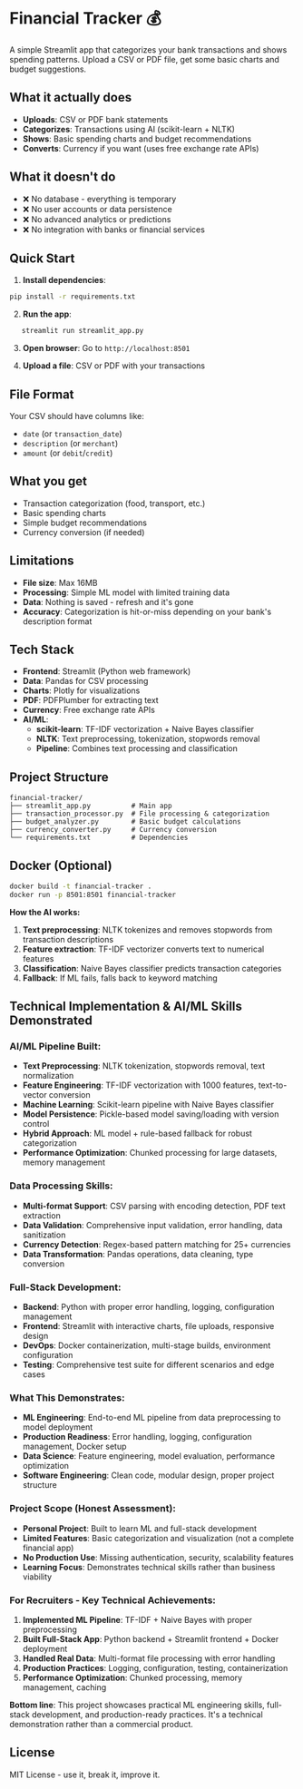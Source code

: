# Financial Tracker 💰

A simple Streamlit app that categorizes your bank transactions and shows spending patterns. Upload a CSV or PDF file, get some basic charts and budget suggestions.

## What it actually does

- **Uploads**: CSV or PDF bank statements
- **Categorizes**: Transactions using AI (scikit-learn + NLTK)
- **Shows**: Basic spending charts and budget recommendations
- **Converts**: Currency if you want (uses free exchange rate APIs)

## What it doesn't do

- ❌ No database - everything is temporary
- ❌ No user accounts or data persistence
- ❌ No advanced analytics or predictions
- ❌ No integration with banks or financial services

## Quick Start

1. **Install dependencies**:
```bash
pip install -r requirements.txt
```

2. **Run the app**:
```bash
   streamlit run streamlit_app.py
   ```

3. **Open browser**: Go to `http://localhost:8501`

4. **Upload a file**: CSV or PDF with your transactions

## File Format

Your CSV should have columns like:
- `date` (or `transaction_date`)
- `description` (or `merchant`)
- `amount` (or `debit`/`credit`)

## What you get

- Transaction categorization (food, transport, etc.)
- Basic spending charts
- Simple budget recommendations
- Currency conversion (if needed)

## Limitations

- **File size**: Max 16MB
- **Processing**: Simple ML model with limited training data
- **Data**: Nothing is saved - refresh and it's gone
- **Accuracy**: Categorization is hit-or-miss depending on your bank's description format

## Tech Stack

- **Frontend**: Streamlit (Python web framework)
- **Data**: Pandas for CSV processing
- **Charts**: Plotly for visualizations
- **PDF**: PDFPlumber for extracting text
- **Currency**: Free exchange rate APIs
- **AI/ML**: 
  - **scikit-learn**: TF-IDF vectorization + Naive Bayes classifier
  - **NLTK**: Text preprocessing, tokenization, stopwords removal
  - **Pipeline**: Combines text processing and classification

## Project Structure

```
financial-tracker/
├── streamlit_app.py          # Main app
├── transaction_processor.py  # File processing & categorization
├── budget_analyzer.py        # Basic budget calculations
├── currency_converter.py     # Currency conversion
└── requirements.txt          # Dependencies
```

## Docker (Optional)

```bash
docker build -t financial-tracker .
docker run -p 8501:8501 financial-tracker
```


**How the AI works:**
1. **Text preprocessing**: NLTK tokenizes and removes stopwords from transaction descriptions
2. **Feature extraction**: TF-IDF vectorizer converts text to numerical features
3. **Classification**: Naive Bayes classifier predicts transaction categories
4. **Fallback**: If ML fails, falls back to keyword matching

## Technical Implementation & AI/ML Skills Demonstrated

### **AI/ML Pipeline Built:**
- **Text Preprocessing**: NLTK tokenization, stopwords removal, text normalization
- **Feature Engineering**: TF-IDF vectorization with 1000 features, text-to-vector conversion
- **Machine Learning**: Scikit-learn pipeline with Naive Bayes classifier
- **Model Persistence**: Pickle-based model saving/loading with version control
- **Hybrid Approach**: ML model + rule-based fallback for robust categorization
- **Performance Optimization**: Chunked processing for large datasets, memory management

### **Data Processing Skills:**
- **Multi-format Support**: CSV parsing with encoding detection, PDF text extraction
- **Data Validation**: Comprehensive input validation, error handling, data sanitization
- **Currency Detection**: Regex-based pattern matching for 25+ currencies
- **Data Transformation**: Pandas operations, data cleaning, type conversion

### **Full-Stack Development:**
- **Backend**: Python with proper error handling, logging, configuration management
- **Frontend**: Streamlit with interactive charts, file uploads, responsive design
- **DevOps**: Docker containerization, multi-stage builds, environment configuration
- **Testing**: Comprehensive test suite for different scenarios and edge cases

### **What This Demonstrates:**
- **ML Engineering**: End-to-end ML pipeline from data preprocessing to model deployment
- **Production Readiness**: Error handling, logging, configuration management, Docker setup
- **Data Science**: Feature engineering, model evaluation, performance optimization
- **Software Engineering**: Clean code, modular design, proper project structure

### **Project Scope (Honest Assessment):**
- **Personal Project**: Built to learn ML and full-stack development
- **Limited Features**: Basic categorization and visualization (not a complete financial app)
- **No Production Use**: Missing authentication, security, scalability features
- **Learning Focus**: Demonstrates technical skills rather than business viability

### **For Recruiters - Key Technical Achievements:**
1. **Implemented ML Pipeline**: TF-IDF + Naive Bayes with proper preprocessing
2. **Built Full-Stack App**: Python backend + Streamlit frontend + Docker deployment
3. **Handled Real Data**: Multi-format file processing with error handling
4. **Production Practices**: Logging, configuration, testing, containerization
5. **Performance Optimization**: Chunked processing, memory management, caching

**Bottom line**: This project showcases practical ML engineering skills, full-stack development, and production-ready practices. It's a technical demonstration rather than a commercial product.

## License

MIT License - use it, break it, improve it.